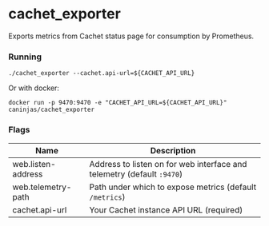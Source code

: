 # cachet_exporter

Exports metrics from Cachet status page for consumption by Prometheus.

### Running

```console
./cachet_exporter --cachet.api-url=${CACHET_API_URL}
```

Or with docker:

```console
docker run -p 9470:9470 -e "CACHET_API_URL=${CACHET_API_URL}" caninjas/cachet_exporter
```

### Flags

Name               | Description
-------------------|---------------------------------------------------------
web.listen-address | Address to listen on for web interface and telemetry (default `:9470`)
web.telemetry-path | Path under which to expose metrics (default `/metrics`)
cachet.api-url     | Your Cachet instance API URL (required)
